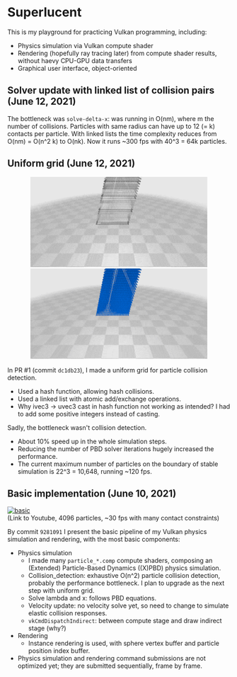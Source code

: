 # Superlucent

This is my playground for practicing Vulkan programming, including:
- Physics simulation via Vulkan compute shader
- Rendering (hopefully ray tracing later) from compute shader results, without haevy CPU-GPU data transfers
- Graphical user interface, object-oriented

## Solver update with linked list of collision pairs (June 12, 2021)

The bottleneck was `solve-delta-x`: was running in O(nm), where m the number of collisions.
Particles with same radius can have up to 12 (= k) contacts per particle.
With linked lists the time complexity reduces from O(nm) = O(n^2 k) to O(nk).
Now it runs ~300 fps with 40^3 = 64k particles.

## Uniform grid (June 12, 2021)

<p align="center">
  <img src="/results/cd_uniform_grid.gif" width="400">
  <img src="/results/cd_n2.gif" width="400">
</p>

In PR #1 (commit `dc1db23`), I made a uniform grid for particle collision detection.
- Used a hash function, allowing hash collisions.
- Used a linked list with atomic add/exchange operations.
- Why ivec3 -> uvec3 cast in hash function not working as intended? I had to add some positive integers instead of casting.

Sadly, the bottleneck wasn't collision detection.
- About 10% speed up in the whole simulation steps.
- Reducing the number of PBD solver iterations hugely increased the performance.
- The current maximum number of particles on the boundary of stable simulation is 22^3 = 10,648, running ~120 fps.

## Basic implementation (June 10, 2021)

[![basic](http://img.youtube.com/vi/g6oJ62bBLPc/0.jpg)](http://www.youtube.com/watch?v=g6oJ62bBLPc) \
(Link to Youtube, 4096 particles, ~30 fps with many contact constraints)

By commit `9281091` I present the basic pipeline of my Vulkan physics simulation and rendering, with the most basic components:
- Physics simulation
  - I made many `particle_*.comp` compute shaders, composing an (Extended) Particle-Based Dynamics ((X)PBD) physics simulation.
  - Collision_detection: exhaustive O(n^2) particle collision detection, probably the performance bottleneck. I plan to upgrade as the next step with uniform grid.
  - Solve lambda and x: follows PBD equations.
  - Velocity update: no velocity solve yet, so need to change to simulate elastic collision responses.
  - `vkCmdDispatchIndirect`: between compute stage and draw indirect stage (why?)
- Rendering
  - Instance rendering is used, with sphere vertex buffer and particle position index buffer.
- Physics simulation and rendering command submissions are not optimized yet; they are submitted sequentially, frame by frame.
